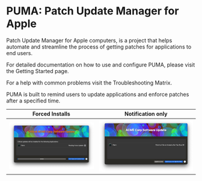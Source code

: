 # PUMA: Patch Update Manager for Apple

Patch Update Manager for Apple computers, is a project that helps automate and streamline the process of getting patches for applications to end users.

For detailed documentation on how to use and configure PUMA, please visit the Getting Started page.

For a help with common problems visit the Troubleshooting Matrix.

PUMA is built to remind users to update applications and enforce patches after a specified time.

Forced Installs | Notification only
:------------------------------------:|:-------------------------------------------:
![PUMA end user example listing updates in a window.](/docs/images/CriticalPatchList.png) | ![PUMA end user example listing updates in a window.](/docs/images/RecommendedPatchList.png)
